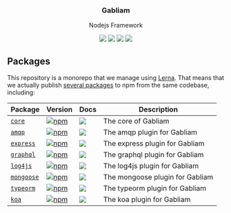 <h3 align="center">
  Gabliam
</h3>

<p align="center">
  Nodejs Framework
</p>

<p align="center">
  <a href="https://www.npmjs.com/package/@gabliam/core"><img src="https://img.shields.io/npm/v/@gabliam/core.svg?style=flat-square"></a>
  <a href="https://www.npmjs.com/package/@gabliam/core"><img src="https://img.shields.io/npm/dm/@gabliam/core.svg?style=flat-square"></a>
  <a href="https://travis-ci.org/gabliam/gabliam"><img src="https://img.shields.io/travis/gabliam/gabliam/master.svg?style=flat-square"></a>
  <a href="https://codecov.io/gh/gabliam/gabliam"><img src="https://img.shields.io/codecov/c/github/gabliam/gabliam/master.svg?style=flat-square"></a>
</p>


## Packages

This repository is a monorepo that we manage using [Lerna](https://github.com/lerna/lerna). That means that we actually publish [several packages](/packages) to npm from the same codebase, including:

| Package | Version | Docs | Description |
|---------|---------|------|-------------|
| [`core`](/packages/core) | [![npm](https://img.shields.io/npm/v/@gabliam/core.svg?style=flat-square)](https://www.npmjs.com/package/@gabliam/core) | [![](https://img.shields.io/badge/API%20Docs-readme-orange.svg?style=flat-square)](/packages/core/#readme) | The core of Gabliam |
| [`amqp`](/packages/amqp) | [![npm](https://img.shields.io/npm/v/@gabliam/amqp.svg?style=flat-square)](https://www.npmjs.com/package/@gabliam/amqp) | [![](https://img.shields.io/badge/API%20Docs-readme-orange.svg?style=flat-square)](/packages/amqp/#readme) | The amqp plugin for Gabliam |
| [`express`](/packages/express) | [![npm](https://img.shields.io/npm/v/@gabliam/express.svg?style=flat-square)](https://www.npmjs.com/package/@gabliam/express) | [![](https://img.shields.io/badge/API%20Docs-readme-orange.svg?style=flat-square)](/packages/express/#readme) | The express plugin for Gabliam |
| [`graphql`](/packages/graphql) | [![npm](https://img.shields.io/npm/v/@gabliam/graphql.svg?style=flat-square)](https://www.npmjs.com/package/@gabliam/graphql) | [![](https://img.shields.io/badge/API%20Docs-readme-orange.svg?style=flat-square)](/packages/graphql/#readme) | The graphql plugin for Gabliam |
| [`log4js`](/packages/log4js) | [![npm](https://img.shields.io/npm/v/@gabliam/log4js.svg?style=flat-square)](https://www.npmjs.com/package/@gabliam/log4js) | [![](https://img.shields.io/badge/API%20Docs-readme-orange.svg?style=flat-square)](/packages/log4js/#readme) | The log4js plugin for Gabliam |
| [`mongoose`](/packages/mongoose) | [![npm](https://img.shields.io/npm/v/@gabliam/mongoose.svg?style=flat-square)](https://www.npmjs.com/package/@gabliam/mongoose) | [![](https://img.shields.io/badge/API%20Docs-readme-orange.svg?style=flat-square)](/packages/mongoose/#readme) | The mongoose plugin for Gabliam |
| [`typeorm`](/packages/typeorm) | [![npm](https://img.shields.io/npm/v/@gabliam/typeorm.svg?style=flat-square)](https://www.npmjs.com/package/@gabliam/typeorm) | [![](https://img.shields.io/badge/API%20Docs-readme-orange.svg?style=flat-square)](/packages/typeorm/#readme) | The typeorm plugin for Gabliam |
| [`koa`](/packages/koa) | [![npm](https://img.shields.io/npm/v/@gabliam/koa.svg?style=flat-square)](https://www.npmjs.com/package/@gabliam/koa) | [![](https://img.shields.io/badge/API%20Docs-readme-orange.svg?style=flat-square)](/packages/koa/#readme) | The koa plugin for Gabliam |
